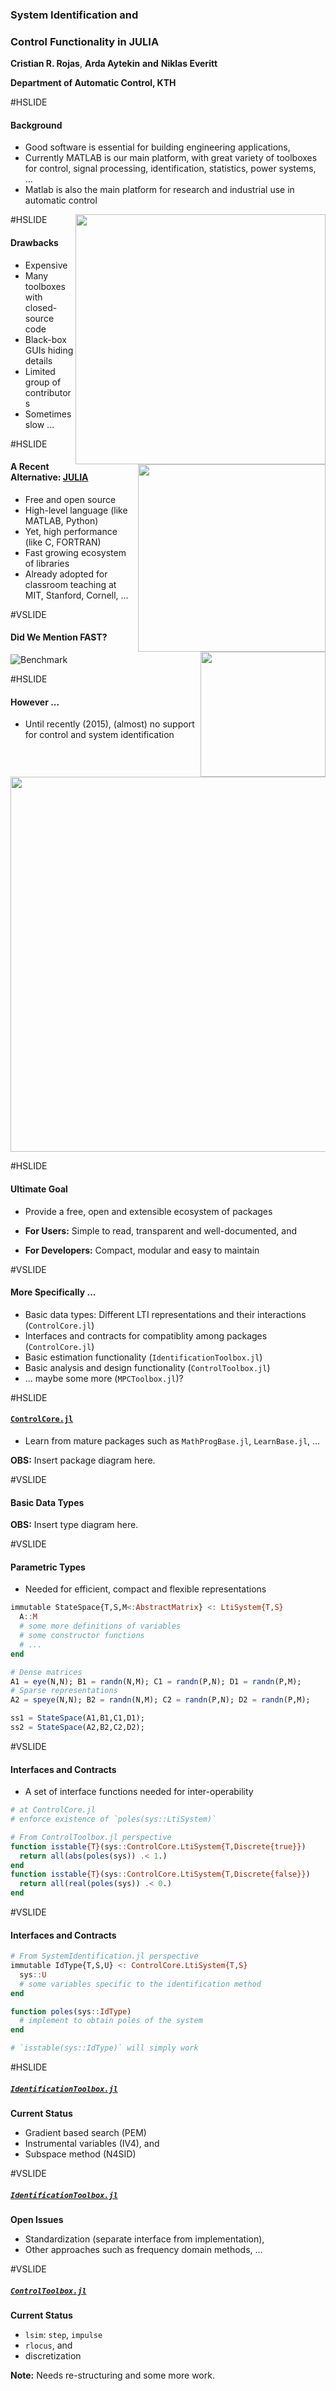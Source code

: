 ### System Identification and
### Control Functionality in JULIA

**Cristian R. Rojas**, **Arda Aytekin** **and** **Niklas Everitt**

**Department of Automatic Control, KTH**

#HSLIDE

#### Background

- Good software is essential for building engineering applications,
- Currently MATLAB is our main platform, with great variety of toolboxes for
  control, signal processing, identification, statistics, power systems, ...
- Matlab is also the main platform for research and industrial use in automatic control

<img src="figures/education.png" style="width: 400px;" align="right" />

#HSLIDE

#### Drawbacks

- Expensive
- Many toolboxes with closed-source code
- Black-box GUIs hiding details
- Limited group of contributors
- Sometimes slow ...

<img src="figures/toolboxes.png" style="width: 300px;" align="right" />

#HSLIDE

#### A Recent Alternative: [JULIA](http://julialang.org/)

- Free and open source
- High-level language (like MATLAB, Python)
- Yet, high performance (like C, FORTRAN)
- Fast growing ecosystem of libraries
- Already adopted for classroom teaching at MIT, Stanford, Cornell, ...

<img src="figures/Julia.png" style="width: 200px;" align="right" />

#VSLIDE

#### Did We Mention FAST?

![Benchmark](figures/benchmark.png)

#HSLIDE

#### However ...

- Until recently (2015), (almost) no support for control and system identification

<img src="figures/closed_loop.png" style="width: 600px;"/>

#HSLIDE

#### Ultimate Goal

- Provide a free, open and extensible ecosystem of packages

- **For Users:** Simple to read, transparent and well-documented, and

- **For Developers:** Compact, modular and easy to maintain

#VSLIDE

#### More Specifically ...

- Basic data types: Different LTI representations and their interactions
  (`ControlCore.jl`)
- Interfaces and contracts for compatiblity among packages (`ControlCore.jl`)
- Basic estimation functionality (`IdentificationToolbox.jl`)
- Basic analysis and design functionality (`ControlToolbox.jl`)
- ... maybe some more (`MPCToolbox.jl`)?

#HSLIDE

#### [`ControlCore.jl`](https://github.com/KTH-AC/ControlCore.jl)

- Learn from mature packages such as `MathProgBase.jl`, `LearnBase.jl`, ...

**OBS:** Insert package diagram here.

#VSLIDE

#### Basic Data Types

**OBS:** Insert type diagram here.

#VSLIDE

#### Parametric Types

- Needed for efficient, compact and flexible representations

```julia
immutable StateSpace{T,S,M<:AbstractMatrix} <: LtiSystem{T,S}
  A::M
  # some more definitions of variables
  # some constructor functions
  # ...
end

# Dense matrices
A1 = eye(N,N); B1 = randn(N,M); C1 = randn(P,N); D1 = randn(P,M);
# Sparse representations
A2 = speye(N,N); B2 = randn(N,M); C2 = randn(P,N); D2 = randn(P,M);

ss1 = StateSpace(A1,B1,C1,D1);
ss2 = StateSpace(A2,B2,C2,D2);
```

#VSLIDE

#### Interfaces and Contracts

- A set of interface functions needed for inter-operability

```julia
# at ControlCore.jl
# enforce existence of `poles(sys::LtiSystem)`

# From ControlToolbox.jl perspective
function isstable{T}(sys::ControlCore.LtiSystem{T,Discrete{true}})
  return all(abs(poles(sys)) .< 1.)
end
function isstable{T}(sys::ControlCore.LtiSystem{T,Discrete{false}})
  return all(real(poles(sys)) .< 0.)
end
```

#VSLIDE

#### Interfaces and Contracts

```julia
# From SystemIdentification.jl perspective
immutable IdType{T,S,U} <: ControlCore.LtiSystem{T,S}
  sys::U
  # some variables specific to the identification method
end

function poles(sys::IdType)
  # implement to obtain poles of the system
end

# `isstable(sys::IdType)` will simply work
```

#HSLIDE

##### [`IdentificationToolbox.jl`](https://github.com/KTH-AC/IdentificationToolbox.jl)

**Current Status**

- Gradient based search (PEM)
- Instrumental variables (IV4), and
- Subspace method (N4SID)

#VSLIDE

##### [`IdentificationToolbox.jl`](https://github.com/KTH-AC/IdentificationToolbox.jl)

**Open Issues**

- Standardization (separate interface from implementation),
- Other approaches such as frequency domain methods, ...

#VSLIDE

##### [`ControlToolbox.jl`](https://github.com/KTH-AC/ControlToolbox.jl)

**Current Status**

- `lsim`: `step`, `impulse`
- `rlocus`, and
- discretization

**Note:** Needs re-structuring and some more work.
